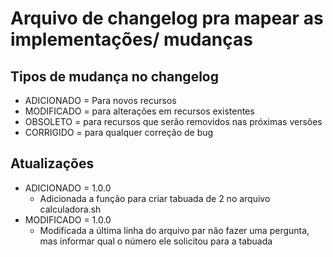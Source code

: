 # Arquivo de changelog pra mapear as implementações/ mudanças



## Tipos de mudança no changelog

- ADICIONADO =  Para novos recursos
- MODIFICADO = para alterações em recursos existentes
- OBSOLETO = para recursos que serão removidos nas próximas versões
- CORRIGIDO = para qualquer correção de bug


## Atualizações

- ADICIONADO = 1.0.0 
	- Adicionada a função para criar tabuada de 2 no arquivo calculadora.sh
- MODIFICADO = 1.0.0
    - Modificada a última linha do arquivo par não fazer uma pergunta, mas informar qual o número ele solicitou para a tabuada
